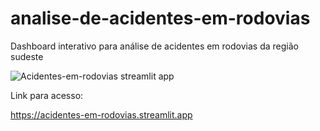 # analise-de-acidentes-em-rodovias

Dashboard interativo para análise de acidentes em rodovias da região sudeste

![Acidentes-em-rodovias streamlit app](https://github.com/richardwiller/analise-de-acidentes-em-rodovias/assets/79296231/a3b35280-c89e-4759-9a36-e5ba4c0695c9)

Link para acesso:
  
<https://acidentes-em-rodovias.streamlit.app>
